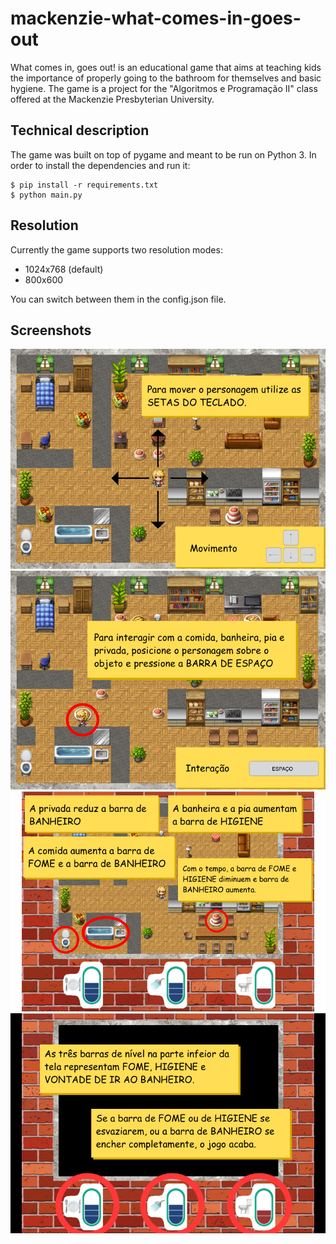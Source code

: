 # mackenzie-what-comes-in-goes-out

What comes in, goes out! is an educational game that aims at teaching kids the importance of properly going to the bathroom for themselves and basic hygiene. The game is a project for the "Algoritmos e Programação II" class offered at the Mackenzie Presbyterian University.

## Technical description

The game was built on top of pygame and meant to be run on Python 3. In order to install the dependencies and run it:

```
$ pip install -r requirements.txt
$ python main.py
```

## Resolution

Currently the game supports two resolution modes:
- 1024x768 (default)
- 800x600

You can switch between them in the config.json file.

## Screenshots

![](assets/images/movement_example.png)
![](assets/images/interact_example.png)
![](assets/images/object_example.png)
![](assets/images/gaugeexample.png)

